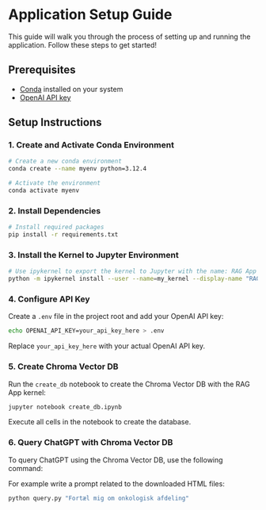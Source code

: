 # Application Setup Guide

This guide will walk you through the process of setting up and running the application. Follow these steps to get started!

## Prerequisites

- [Conda](https://docs.conda.io/projects/conda/en/latest/user-guide/install/) installed on your system
- [OpenAI API key](https://platform.openai.com/account/api-keys)

## Setup Instructions

### 1. Create and Activate Conda Environment

```bash
# Create a new conda environment
conda create --name myenv python=3.12.4

# Activate the environment
conda activate myenv
```

### 2. Install Dependencies

```bash
# Install required packages
pip install -r requirements.txt
```
### 3. Install the Kernel to Jupyter Environment

```bash
# Use ipykernel to export the kernel to Jupyter with the name: RAG App
python -m ipykernel install --user --name=my_kernel --display-name "RAG App"

```

### 4. Configure API Key

Create a `.env` file in the project root and add your OpenAI API key:

```bash
echo OPENAI_API_KEY=your_api_key_here > .env
```

Replace `your_api_key_here` with your actual OpenAI API key.

### 5. Create Chroma Vector DB

Run the `create_db` notebook to create the Chroma Vector DB with the RAG App kernel:

```bash
jupyter notebook create_db.ipynb
```

Execute all cells in the notebook to create the database.

### 6. Query ChatGPT with Chroma Vector DB

To query ChatGPT using the Chroma Vector DB, use the following command:

For example write a prompt related to the downloaded HTML files:
```bash
python query.py "Fortæl mig om onkologisk afdeling"
```

